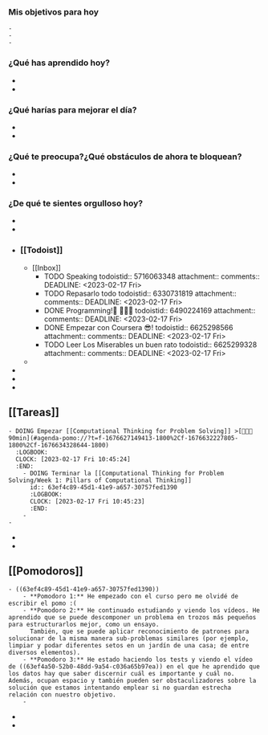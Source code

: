 ### Mis objetivos para hoy
	-
	-
	-
### ¿Qué has aprendido hoy?
-
-
### ¿Qué harías para mejorar el día?
-
-
### ¿Qué te preocupa?¿Qué obstáculos de ahora te bloquean?
-
-
### ¿De qué te sientes orgulloso hoy?
-
-
- ### [[Todoist]]
	- [[Inbox]]
		- TODO Speaking
		  todoistid:: 5716063348
		  attachment:: 
		  comments:: 
		  DEADLINE: <2023-02-17 Fri>
		- TODO Repasarlo todo
		  todoistid:: 6330731819
		  attachment:: 
		  comments:: 
		  DEADLINE: <2023-02-17 Fri>
		- DONE Programming!🎉 👨‍💻😎
		  todoistid:: 6490224169
		  attachment:: 
		  comments:: 
		  DEADLINE: <2023-02-17 Fri>
		- DONE Empezar con Coursera 😎!
		  todoistid:: 6625298566
		  attachment:: 
		  comments:: 
		  DEADLINE: <2023-02-17 Fri>
		- TODO Leer Los Miserables un buen rato
		  todoistid:: 6625299328
		  attachment:: 
		  comments:: 
		  DEADLINE: <2023-02-17 Fri>
	-
-
-
-
## [[Tareas]]
	- DOING Empezar [[Computational Thinking for Problem Solving]] >[🍅🍅🍅 90min](#agenda-pomo://?t=f-1676627149413-1800%2Cf-1676632227805-1800%2Cf-1676634328644-1800)
	  :LOGBOOK:
	  CLOCK: [2023-02-17 Fri 10:45:24]
	  :END:
		- DOING Terminar la [[Computational Thinking for Problem Solving/Week 1: Pillars of Computational Thinking]]
		  id:: 63ef4c89-45d1-41e9-a657-30757fed1390
		  :LOGBOOK:
		  CLOCK: [2023-02-17 Fri 10:45:23]
		  :END:
		-
	-
-
-
## [[Pomodoros]]
	- ((63ef4c89-45d1-41e9-a657-30757fed1390))
		- **Pomodoro 1:** He empezado con el curso pero me olvidé de escribir el pomo :(
		- **Pomodoro 2:** He continuado estudiando y viendo los vídeos. He aprendido que se puede descomponer un problema en trozos más pequeños para estructurarlos mejor, como un ensayo. 
		  También, que se puede aplicar reconocimiento de patrones para solucionar de la misma manera sub-problemas similares (por ejemplo, limpiar y podar diferentes setos en un jardín de una casa; de entre diversos elementos).
		- **Pomodoro 3:** He estado haciendo los tests y viendo el vídeo de ((63ef4a50-52b0-48dd-9a54-c036a65b97ea)) en el que he aprendido que los datos hay que saber discernir cuál es importante y cuál no. Además, ocupan espacio y también pueden ser obstaculizadores sobre la solución que estamos intentando emplear si no guardan estrecha relación con nuestro objetivo.
		-
-
-
